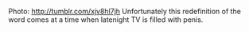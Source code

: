 Photo: http://tumblr.com/xjv8hl7jh Unfortunately this redefinition of the word comes at a time when latenight TV is filled with penis.